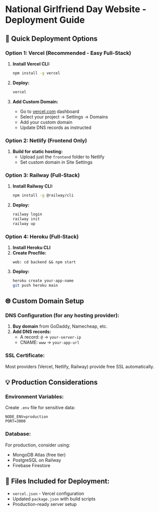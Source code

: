 # National Girlfriend Day Website - Deployment Guide

## 🚀 Quick Deployment Options

### Option 1: Vercel (Recommended - Easy Full-Stack)

1. **Install Vercel CLI:**
   ```bash
   npm install -g vercel
   ```

2. **Deploy:**
   ```bash
   vercel
   ```

3. **Add Custom Domain:**
   - Go to [vercel.com](https://vercel.com) dashboard
   - Select your project → Settings → Domains
   - Add your custom domain
   - Update DNS records as instructed

### Option 2: Netlify (Frontend Only)

1. **Build for static hosting:**
   - Upload just the `frontend` folder to Netlify
   - Set custom domain in Site Settings

### Option 3: Railway (Full-Stack)

1. **Install Railway CLI:**
   ```bash
   npm install -g @railway/cli
   ```

2. **Deploy:**
   ```bash
   railway login
   railway init
   railway up
   ```

### Option 4: Heroku (Full-Stack)

1. **Install Heroku CLI**
2. **Create Procfile:**
   ```
   web: cd backend && npm start
   ```
3. **Deploy:**
   ```bash
   heroku create your-app-name
   git push heroku main
   ```

## 🌐 Custom Domain Setup

### DNS Configuration (for any hosting provider):

1. **Buy domain** from GoDaddy, Namecheap, etc.
2. **Add DNS records:**
   - A record: `@` → `your-server-ip`
   - CNAME: `www` → `your-app-url`

### SSL Certificate:
Most providers (Vercel, Netlify, Railway) provide free SSL automatically.

## 💡 Production Considerations

### Environment Variables:
Create `.env` file for sensitive data:
```
NODE_ENV=production
PORT=3000
```

### Database:
For production, consider using:
- MongoDB Atlas (free tier)
- PostgreSQL on Railway
- Firebase Firestore

## 🔧 Files Included for Deployment:
- `vercel.json` - Vercel configuration
- Updated `package.json` with build scripts
- Production-ready server setup
